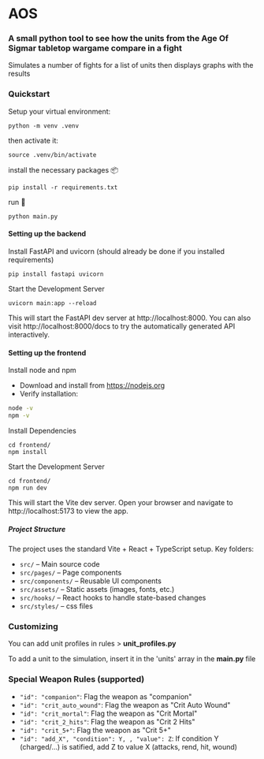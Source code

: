 # AOS

### A small python tool to see how the units from the Age Of Sigmar tabletop wargame compare in a fight

Simulates a number of fights for a list of units then displays graphs with the results

### Quickstart
Setup your virtual environment:
```shell
python -m venv .venv
```

then activate it:
```shell
source .venv/bin/activate
```

install the necessary packages 📦
```shell
pip install -r requirements.txt
```

run 🚀
```shell
python main.py
```

#### Setting up the backend
Install FastAPI and uvicorn (should already be done if you installed requirements)
```shell
pip install fastapi uvicorn
```

Start the Development Server
```shell
uvicorn main:app --reload
```

This will start the FastAPI dev server at http://localhost:8000. You can also visit http://localhost:8000/docs to try the automatically generated API interactively.

#### Setting up the frontend
Install node and npm
- Download and install from https://nodejs.org
- Verify installation:

```bash
node -v
npm -v
```

Install Dependencies
```shell
cd frontend/
npm install
```

Start the Development Server
```shell
cd frontend/
npm run dev
```

This will start the Vite dev server. Open your browser and navigate to http://localhost:5173 to view the app.


##### Project Structure

The project uses the standard Vite + React + TypeScript setup. Key folders:

- `src/` – Main source code
- `src/pages/` – Page components
- `src/components/` – Reusable UI components
- `src/assets/` – Static assets (images, fonts, etc.)
- `src/hooks/` – React hooks to handle state-based changes
- `src/styles/` – css files


### Customizing

You can add unit profiles in rules > **unit_profiles.py**

To add a unit to the simulation, insert it in the 'units' array in the **main.py** file

### Special Weapon Rules (supported)

- `"id": "companion"`: Flag the weapon as "companion"
- `"id": "crit_auto_wound"`: Flag the weapon as "Crit Auto Wound"
- `"id": "crit_mortal"`: Flag the weapon as "Crit Mortal"
- `"id": "crit_2_hits"`: Flag the weapon as "Crit 2 Hits"
- `"id": "crit_5+"`: Flag the weapon as "Crit 5+" 
- `"id": "add_X", "condition": Y, , "value": Z`: If condition Y (charged/...) is satified, add Z to value X (attacks, rend, hit, wound)